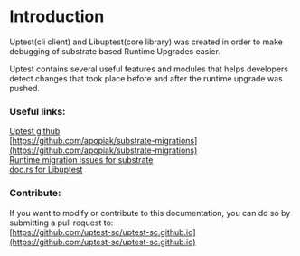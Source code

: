 # Introduction  
Uptest(cli client) and Libuptest(core library) was created in order to make debugging of substrate based Runtime Upgrades easier.   

Uptest contains several useful features and modules that helps developers detect changes that took place before and after the runtime upgrade was pushed.   


### Useful links:  
[Uptest github](https://github.com/uptest-sc/uptest)    
[https://github.com/apopiak/substrate-migrations](https://github.com/apopiak/substrate-migrations)   
[Runtime migration issues for substrate](https://github.com/paritytech/substrate/issues?q=label%3AE1-runtimemigration%20)    
[doc.rs for Libuptest](https://docs.rs/libuptest/0.1.41/libuptest/)


### Contribute:  
If you want to modify or contribute to this documentation, you can do so by submitting a pull request to:   
[https://github.com/uptest-sc/uptest-sc.github.io](https://github.com/uptest-sc/uptest-sc.github.io)  
